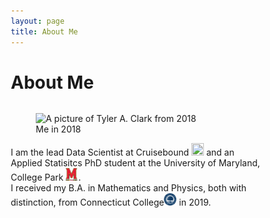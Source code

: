 ```yaml
---
layout: page
title: About Me
---
```


<head>
<meta name="viewport" content="width=device-width, initial-scale=1">
<style>
* {
  box-sizing: border-box;
}
  
  /* Create two equal columns that floats next to each other */
  .column {
    float: left;
    width: 50%;
    padding: 10px;
  }

  /* Clear floats after the columns */
  .row:after {
    content: "";
    display: table;
    clear: both;
  }
</style>
</head>
  
<h1>About Me</h1>

<div class="row">
  <div class="column">
    <figure>
    <img src="https://raw.githubusercontent.com/tyleraclark/tyleraclark.github.io/main/_images/a_photo_of_me.jpg" alt="A picture of Tyler A. Clark from 2018" style="padding-right: 10px;" width="30%" height="30%"/> 
      <figcaption>Me in 2018</figcaption>
    </figure>
  </div>

  <div class="column">
    <div class = "text">
      I am the lead Data Scientist at Cruisebound <a href="https://www.cruisebound.com/about-us"><img src="https://raw.githubusercontent.com/tyleraclark/tyleraclark.github.io/main/favicon.ico" width="20" height="20" /></a> and an Applied Statisitcs PhD student at the University of Maryland, College Park <a href="https://umd.edu/"><img src="https://raw.githubusercontent.com/tyleraclark/tyleraclark.github.io/main/_images/umd.png" width="20" height="20" /></a>.<br>
      I received my B.A. in Mathematics and Physics, both with distinction, from Connecticut College<a href="https://conncoll.edu/"><img src="https://raw.githubusercontent.com/tyleraclark/tyleraclark.github.io/main/_images/CC.svg" width="20" height="20" /></a> in 2019.
       </div>
  </div>
</div>
